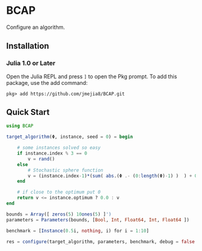 # BCAP

Configure an algorithm.


## Installation


### Julia 1.0 or Later

Open the Julia REPL and press `]` to open the Pkg prompt. To add this package, use the add command:

```
pkg> add https://github.com/jmejia8/BCAP.git
```
## Quick Start


```julia
using BCAP

target_algorithm(Φ, instance, seed = 0) = begin

    # some instances solved so easy
    if instance.index % 3 == 0
        v = rand()
    else
        # Stochastic sphere function
        v = (instance.index-1)*(sum( abs.(Φ .- (0:length(Φ)-1) )  ) + 0.5rand())
    end

    # if close to the optimum put 0
    return v <= instance.optimum ? 0.0 : v
end

bounds = Array([ zeros(5) 10ones(5) ]')
parameters = Parameters(bounds, [Bool, Int, Float64, Int, Float64 ])

benchmark = [Instance(0.5i, nothing, i) for i = 1:10]

res = configure(target_algorithm, parameters, benchmark, debug = false )

```
